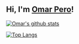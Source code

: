 ## Hi, I'm <a href="https://github.com/omar95-pero" target="_blank">Omar Pero</a>!


[![Omar's github stats](https://github-readme-stats.vercel.app/api?username=omar95-pero&include_all_commits=true&count_private=true&show_icons=true&card_width=100&line_height=35&title_color=422161&icon_color=499fab&border_color=9fc7cc&text_color=9a7db5&bg_color=3dfcf9)](https://github.com/omar95-pero)

[![Top Langs](https://github-readme-stats.vercel.app/api/top-langs/?username=omar95-pero&layout=compact)](https://github.com/anuraghazra/github-readme-stats)

